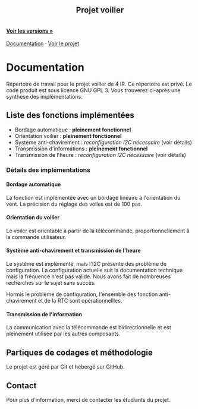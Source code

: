 <br />
<p align="center">
  <p align="center">
    <h2 align="center">Projet voilier</h2>
    <br />
    <a href="https://github.com/Manah7/Voilier/commits/main"><strong>Voir les versions »</strong></a>
    <br />
    <br />
    <a href="readme.md">Documentation</a>
    ·
    <a href="https://github.com/Manah7/Voilier">Voir le projet</a>
  </p>

# Documentation
Répertoire de travail pour le projet voilier de 4 IR. Ce répertoire est privé. Le code produit est sous licence GNU GPL 3. Vous trouverez ci-après une synthèse des implémentations.

## Liste des fonctions implémentées
* Bordage automatique : **pleinement fonctionnel**
* Orientation voilier : **pleinement fonctionnel**
* Système anti-chavirement : *reconfiguration I2C nécessaire* (voir détails)
* Transmission d'informations : **pleinement fonctionnel**
* Transmission de l'heure : *reconfiguration I2C nécessaire* (voir détails)

### Détails des implémentations
#### Bordage automatique 
La fonction est implémentée avec un bordage linéaire à l'orientation du vent. La précision du réglage des voiles est de 100 pas. 

#### Orientation du voilier
Le voiler est orientable à partir de la télécommande, proportionnellement à la commande utilisateur.

#### Système anti-chavirement et transmission de l'heure
Le système est implémenté, mais l'I2C présente des problème de configuration. La configuration actuelle suit la documentation technique mais la fréquence n'est pas valide. Nous avons fait de nombreuses recherches sur le sujet sans succès.

Hormis le problème de configuration, l'ensemble des fonction anti-chavirement et de la RTC sont opérationnellles.

#### Transmission de l'information
La communication avec la télécommande est bidirectionnelle et est pleinement utilisée par les autres composants. 

## Partiques de codages et méthodologie
Le projet est géré par Git et hébergé sur GitHub.

## Contact
Pour plus d'information, merci de contacter les étudiants du projet.
